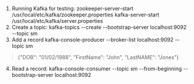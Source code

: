 1. Running Kafka for testing:
   zookeeper-server-start /usr/local/etc/kafka/zookeeper.properties
   kafka-server-start /usr/local/etc/kafka/server.properties
2. Create a topic:
    kafka-topics --create --bootstrap-server localhost:9092 --topic sm
3. Add a record
    kafka-console-producer --broker-list localhost:9092 --topic sm
 > {"DOB": "01/02/1988", "FirstName": "John", "LastNAME": "Jones"}
4. Read a record:
   kafka-console-consumer --topic sm --from-beginning --bootstrap-server localhost:9092 
   